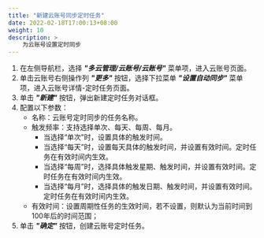 ```yaml
---
title: "新建云账号同步定时任务"
date: 2022-02-18T17:00:13+08:00
weight: 10
description: >
    为云账号设置定时同步
---
```


1. 在左侧导航栏，选择 **_"多云管理/云账号/云账号"_** 菜单项，进入云账号页面。
2. 单击云账号右侧操作列 **_"更多"_** 按钮，选择下拉菜单 **_"设置自动同步"_** 菜单项，进入云账号详情-定时任务页面。
3. 单击 **_"新建"_** 按钮，弹出新建定时任务对话框。
4. 配置以下参数：
    - 名称：云账号定时同步的任务名称。
    - 触发频率：支持选择单次、每天、每周、每月。
        - 当选择“单次”时，设置具体的触发时间。
        - 当选择“每天”时，设置每天具体的触发时间，并设置有效时间。定时任务在有效时间内生效。
        - 当选择“每周”时，选择具体触发星期、触发时间，并设置有效时间。定时任务在有效时间内生效。
        - 当选择“每月”时，选择具体的触发日期、触发时间，并设置有效时间。定时任务在有效时间内生效。
    - 有效时间：设置周期性任务的生效时间，若不设置，则默认为当前时间到100年后的时间范围；
5. 单击 **_"确定"_** 按钮，创建云账号定时任务。
